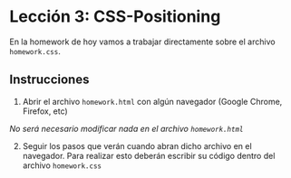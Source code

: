 # Lección 3: CSS-Positioning

En la homework de hoy vamos a trabajar directamente sobre el archivo `homework.css`.

## Instrucciones

1. Abrir el archivo `homework.html` con algún navegador (Google Chrome, Firefox, etc)

*No será necesario modificar nada en el archivo `homework.html`*

2. Seguir los pasos que verán cuando abran dicho archivo en el navegador. Para realizar esto deberán escribir su código dentro del archivo `homework.css`
